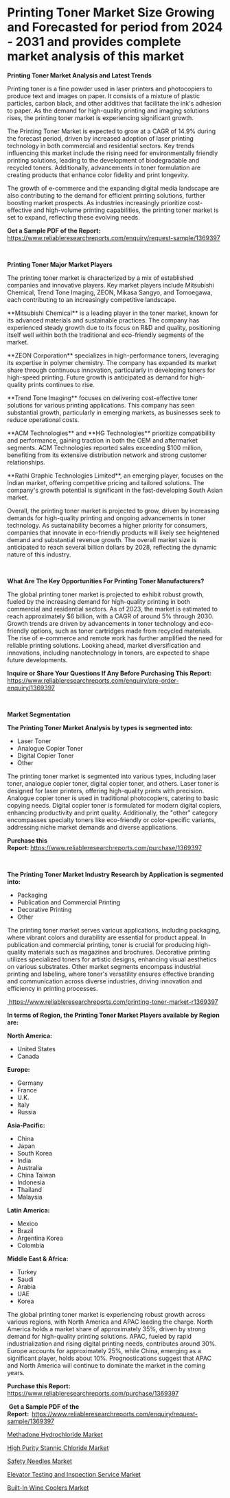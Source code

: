 <p><h1>Printing Toner Market Size Growing and Forecasted for period from 2024 - 2031 and provides complete market analysis of this market</h1></p><p><strong>Printing Toner Market Analysis and Latest Trends</strong></p>
<p><p>Printing toner is a fine powder used in laser printers and photocopiers to produce text and images on paper. It consists of a mixture of plastic particles, carbon black, and other additives that facilitate the ink's adhesion to paper. As the demand for high-quality printing and imaging solutions rises, the printing toner market is experiencing significant growth.</p><p>The Printing Toner Market is expected to grow at a CAGR of 14.9% during the forecast period, driven by increased adoption of laser printing technology in both commercial and residential sectors. Key trends influencing this market include the rising need for environmentally friendly printing solutions, leading to the development of biodegradable and recycled toners. Additionally, advancements in toner formulation are creating products that enhance color fidelity and print longevity.</p><p>The growth of e-commerce and the expanding digital media landscape are also contributing to the demand for efficient printing solutions, further boosting market prospects. As industries increasingly prioritize cost-effective and high-volume printing capabilities, the printing toner market is set to expand, reflecting these evolving needs.</p></p>
<p><strong>Get a Sample PDF of the Report:&nbsp;</strong> <a href="https://www.reliableresearchreports.com/enquiry/request-sample/1369397?utm_campaign=32&utm_medium=2&utm_source=Github&utm_content=ia&utm_term=06122024&utm_id=printing-toner">https://www.reliableresearchreports.com/enquiry/request-sample/1369397</a></p>
<p>&nbsp;</p>
<p><strong>Printing Toner Major Market Players</strong></p>
<p><p>The printing toner market is characterized by a mix of established companies and innovative players. Key market players include Mitsubishi Chemical, Trend Tone Imaging, ZEON, Mikasa Sangyo, and Tomoegawa, each contributing to an increasingly competitive landscape.</p><p>**Mitsubishi Chemical** is a leading player in the toner market, known for its advanced materials and sustainable practices. The company has experienced steady growth due to its focus on R&D and quality, positioning itself well within both the traditional and eco-friendly segments of the market.</p><p>**ZEON Corporation** specializes in high-performance toners, leveraging its expertise in polymer chemistry. The company has expanded its market share through continuous innovation, particularly in developing toners for high-speed printing. Future growth is anticipated as demand for high-quality prints continues to rise.</p><p>**Trend Tone Imaging** focuses on delivering cost-effective toner solutions for various printing applications. This company has seen substantial growth, particularly in emerging markets, as businesses seek to reduce operational costs.</p><p>**ACM Technologies** and **HG Technologies** prioritize compatibility and performance, gaining traction in both the OEM and aftermarket segments. ACM Technologies reported sales exceeding $100 million, benefiting from its extensive distribution network and strong customer relationships.</p><p>**Rathi Graphic Technologies Limited**, an emerging player, focuses on the Indian market, offering competitive pricing and tailored solutions. The company's growth potential is significant in the fast-developing South Asian market.</p><p>Overall, the printing toner market is projected to grow, driven by increasing demands for high-quality printing and ongoing advancements in toner technology. As sustainability becomes a higher priority for consumers, companies that innovate in eco-friendly products will likely see heightened demand and substantial revenue growth. The overall market size is anticipated to reach several billion dollars by 2028, reflecting the dynamic nature of this industry.</p></p>
<p>&nbsp;</p>
<p><strong>What Are The Key Opportunities For Printing Toner Manufacturers?</strong></p>
<p><p>The global printing toner market is projected to exhibit robust growth, fueled by the increasing demand for high-quality printing in both commercial and residential sectors. As of 2023, the market is estimated to reach approximately $6 billion, with a CAGR of around 5% through 2030. Growth trends are driven by advancements in toner technology and eco-friendly options, such as toner cartridges made from recycled materials. The rise of e-commerce and remote work has further amplified the need for reliable printing solutions. Looking ahead, market diversification and innovations, including nanotechnology in toners, are expected to shape future developments.</p></p>
<p><strong>Inquire or Share Your Questions If Any Before Purchasing This Report:</strong> <a href="https://www.reliableresearchreports.com/enquiry/pre-order-enquiry/1369397?utm_campaign=32&utm_medium=2&utm_source=Github&utm_content=ia&utm_term=06122024&utm_id=printing-toner">https://www.reliableresearchreports.com/enquiry/pre-order-enquiry/1369397</a></p>
<p>&nbsp;</p>
<p><strong>Market Segmentation</strong></p>
<p><strong>The Printing Toner Market Analysis by types is segmented into:</strong></p>
<p><ul><li>Laser Toner</li><li>Analogue Copier Toner</li><li>Digital Copier Toner</li><li>Other</li></ul></p>
<p><p>The printing toner market is segmented into various types, including laser toner, analogue copier toner, digital copier toner, and others. Laser toner is designed for laser printers, offering high-quality prints with precision. Analogue copier toner is used in traditional photocopiers, catering to basic copying needs. Digital copier toner is formulated for modern digital copiers, enhancing productivity and print quality. Additionally, the "other" category encompasses specialty toners like eco-friendly or color-specific variants, addressing niche market demands and diverse applications.</p></p>
<p><strong>Purchase this Report:&nbsp;</strong><a href="https://www.reliableresearchreports.com/purchase/1369397?utm_campaign=32&utm_medium=2&utm_source=Github&utm_content=ia&utm_term=06122024&utm_id=printing-toner">https://www.reliableresearchreports.com/purchase/1369397</a></p>
<p>&nbsp;</p>
<p><strong>The Printing Toner Market Industry Research by Application is segmented into:</strong></p>
<p><ul><li>Packaging</li><li>Publication and Commercial Printing</li><li>Decorative Printing</li><li>Other</li></ul></p>
<p><p>The printing toner market serves various applications, including packaging, where vibrant colors and durability are essential for product appeal. In publication and commercial printing, toner is crucial for producing high-quality materials such as magazines and brochures. Decorative printing utilizes specialized toners for artistic designs, enhancing visual aesthetics on various substrates. Other market segments encompass industrial printing and labeling, where toner's versatility ensures effective branding and communication across diverse industries, driving innovation and efficiency in printing processes.</p></p>
<p><a href="https://www.reliableresearchreports.com/printing-toner-market-r1369397?utm_campaign=32&utm_medium=2&utm_source=Github&utm_content=ia&utm_term=06122024&utm_id=printing-toner">&nbsp;https://www.reliableresearchreports.com/printing-toner-market-r1369397</a></p>
<p><strong>In terms of Region, the Printing Toner Market Players available by Region are:</strong></p>
<p>
    <p> <strong> North America: </strong>
        <ul>
            <li>United States</li>
            <li>Canada</li>
        </ul>
        </p> 
    <p> <strong> Europe: </strong>
        <ul>
            <li>Germany</li>
            <li>France</li>
            <li>U.K.</li>
            <li>Italy</li>
            <li>Russia</li>
        </ul>
        </p> 
    <p> <strong> Asia-Pacific: </strong>
        <ul>
            <li>China</li>
            <li>Japan</li>
            <li>South Korea</li>
            <li>India</li>
            <li>Australia</li>
            <li>China Taiwan</li>
            <li>Indonesia</li>
            <li>Thailand</li>
            <li>Malaysia</li>
        </ul>
        </p> 
    <p> <strong> Latin America: </strong>
        <ul>
            <li>Mexico</li>
            <li>Brazil</li>
            <li>Argentina Korea</li>
            <li>Colombia</li>
        </ul>
        </p> 
    <p> <strong> Middle East & Africa: </strong>
        <ul>
            <li>Turkey</li>
            <li>Saudi</li>
            <li>Arabia</li>
            <li>UAE</li>
            <li>Korea</li>
        </ul>
    </p>
    </p>
<p><p>The global printing toner market is experiencing robust growth across various regions, with North America and APAC leading the charge. North America holds a market share of approximately 35%, driven by strong demand for high-quality printing solutions. APAC, fueled by rapid industrialization and rising digital printing needs, contributes around 30%. Europe accounts for approximately 25%, while China, emerging as a significant player, holds about 10%. Prognostications suggest that APAC and North America will continue to dominate the market in the coming years.</p></p>
<p><strong>Purchase this Report: </strong><a href="https://www.reliableresearchreports.com/purchase/1369397?utm_campaign=32&utm_medium=2&utm_source=Github&utm_content=ia&utm_term=06122024&utm_id=printing-toner">https://www.reliableresearchreports.com/purchase/1369397</a></p>
<p>&nbsp;<strong>Get a Sample PDF of the Report:&nbsp;&nbsp;</strong><a href="https://www.reliableresearchreports.com/enquiry/request-sample/1369397?utm_campaign=32&utm_medium=2&utm_source=Github&utm_content=ia&utm_term=06122024&utm_id=printing-toner">https://www.reliableresearchreports.com/enquiry/request-sample/1369397</a></p>
<p><strong></strong></p>
<p><p><a href="https://www.linkedin.com/pulse/methadone-hydrochloride-market-study-examiningthe-industrys-ay78e?utm_campaign=32&utm_medium=2&utm_source=Github&utm_content=ia&utm_term=06122024&utm_id=printing-toner">Methadone Hydrochloride Market</a></p><p><a href="https://github.com/irfadac/Market-Research-Report-List-5/blob/main/high-purity-stannic-chloride-market.md?utm_campaign=32&utm_medium=2&utm_source=Github&utm_content=ia&utm_term=06122024&utm_id=printing-toner">High Purity Stannic Chloride Market</a></p><p><a href="https://www.linkedin.com/pulse/safety-needles-market-forecasted-using-segmentation-share-tdfjf?utm_campaign=32&utm_medium=2&utm_source=Github&utm_content=ia&utm_term=06122024&utm_id=printing-toner">Safety Needles Market</a></p><p><a href="https://issuu.com/reportprime-2/docs/elevator-testing-and-inspection-service-market-siz?utm_campaign=32&utm_medium=2&utm_source=Github&utm_content=ia&utm_term=06122024&utm_id=printing-toner">Elevator Testing and Inspection Service Market</a></p><p><a href="https://github.com/JakirUddin651/Market-Research-Report-List-1/blob/main/built-in-wine-coolers-market.md?utm_campaign=32&utm_medium=2&utm_source=Github&utm_content=ia&utm_term=06122024&utm_id=printing-toner">Built-In Wine Coolers Market</a></p></p>